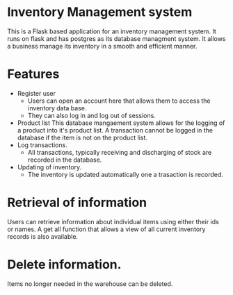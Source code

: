 # Inventory Management system
This is a Flask based application for an inventory management system. It runs on flask and has postgres as its database managment system.
It allows a business manage its inventory in a smooth and efficient manner.

# Features
* Register user
  - Users can open an account here that allows them to access the inventory data base.
  - They can also log in and log out of sessions.
* Product list
  This database mangaement system allows for the logging of a product into it's product list.
   A transaction cannot be logged in the database if the item is not on the product list.
* Log transactions.
  - All transactions, typically receiving and discharging of stock are recorded in the database.
* Updating of inventory.
  - The inventory is updated automatically one a trasaction is recorded.
# Retrieval of information 
Users can retrieve information about individual items using either their ids or names. 
A get all function that allows a view of all current inventory records is also available.

# Delete information.
Items no longer needed in the warehouse can be deleted.

